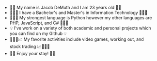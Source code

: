 - 🧑🏼 My name is Jacob DeMuth and I am 23 years old 🧑🏼
- 👨🏼‍🎓 I have a Bachelor's and Master's in Information Technology 👨🏼‍🎓
- 👨🏼‍💻 My strongest language is Python however my other languages are PHP, JavaScript, and C# 👨🏼‍💻
- 💡 I've work on a variety of both academic and personal projects which you can find on my Github 💡
- 👾💪🏼📈 My favorite activities include video games, working out, and stock trading 📈💪🏼👾
- 🙌🏼 Enjoy your stay! 🙌🏼
